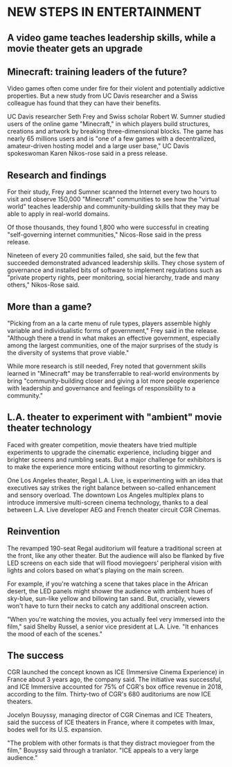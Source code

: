 # NEW STEPS IN ENTERTAINMENT #
## A video game teaches leadership skills, while a movie theater gets an upgrade ##

## Minecraft: training leaders of the future? ##

Video games often come under fire for their violent and potentially addictive properties. But a new study from UC Davis researcher and a Swiss colleague has found that they can have their benefits.

UC Davis researcher Seth Frey and Swiss scholar Robert W. Sumner studied users of the online game "Minecraft," in which players build structures, creations and artwork by breaking three-dimensional blocks. The game has nearly 65 millions users and is "one of a few games with a decentralized, amateur-driven hosting model and a large user base," UC Davis spokeswoman Karen Nikos-rose said in a press release.

## Research and findings ##

For their study, Frey and Sumner scanned the Internet every two hours to visit and observe 150,000 "Minecraft" communities to see how the "virtual world" teaches leadership and community-building skills that they may be able to apply in real-world domains.

Of those thousands, they found 1,800 who were successful in creating "self-governing internet communities," Nicos-Rose said in the press release.

Nineteen of every 20 communities failed, she said, but the few that succeeded demonstrated advanced leadership skills. They chose system of governance and installed bits of software to implement regulations such as "private property rights, peer monitoring, social hierarchy, trade and many others," Nikos-Rose said.

## More than a game? ##

"Picking from an a la carte menu of rule types, players assemble highly variable and individualistic forms of government," Frey said in the release. "Although there a trend in what makes an effective government, especially among the largest communities, one of the major surprises of the study is the diversity of systems that prove viable."

While more research is still needed, Frey noted that government skills learned in "Minecraft" may be transferrable to real-world environments by bring "community-building closer and giving a lot more people experience with leadership and governance and feelings of responsibility to a community."

## L.A. theater to experiment with "ambient" movie theater technology ##

Faced with greater competition, movie theaters have tried multiple experiments to upgrade the cinematic experience, including bigger and brighter screens and rumbling seats. But a major challenge for exhibitors is to make the experience more enticing without resorting to gimmickry.

One Los Angeles theater, Regal L.A. Live, is experimenting with an idea that executives say strikes the right balance between so-called enhancement and sensory overload.
 The downtown Los Angeles multiplex plans to introduce immersive multi-screen cinema technology, thanks to a deal between L.A. Live developer AEG and French theater circuit CGR Cinemas.

 ## Reinvention ##

 The revamped 190-seat Regal auditorium will feature a traditional screen at the front, like any other theater. But the audience will also be flanked by five LED screens on each side that will flood moviegoers' peripheral vision with lights and colors based on what's playing on the main screen.

 For example, if you're watching a scene that takes place in the African desert, the LED panels might shower the audience with ambient hues of sky-blue, sun-like yellow and billowing tan sand. But, crucially, viewers won't have to turn their necks to catch any additional onscreen action.

 "When you're watching the movies, you actually feel very immersed into the film," said Shelby Russel, a senior vice president at L.A. Live. "It enhances the mood of each of the scenes."

 ## The success ##

 CGR launched the concept known as ICE (Immersive Cinema Experience) in France about 3 years ago, the company said. The initiative was successful, and ICE Immersive accounted for 75% of CGR's box office revenue in 2018, according to the film. Thirty-two of CGR's 680 auditoriums are now ICE theaters.

 Jocelyn Bouyssy, managing director of CGR Cinemas and ICE Theaters, said the success of ICE theaters in France, where it competes with Imax, bodes well for its U.S. expansion.

 "The problem with other formats is that they distract moviegoer from the film," Bouyssy said through a tranlator. "ICE appeals to a very large audience."
